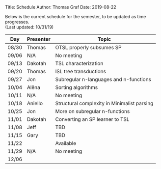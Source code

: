 ﻿Title: Schedule
Author: Thomas Graf
Date: 2019-08-22

Below is the current schedule for the semester, to be updated as time progresses.  
(Last updated: 10/31/19)


| Day   | Presenter          | Topic                                          |
|-------|--------------------|------------------------------------------------|
| 08/30 | Thomas             | OTSL properly subsumes SP                      |
| 09/06 | N/A                | No meeting                                     |
| 09/13 | Dakotah            | TSL characterization                           |
| 09/20 | Thomas             | ISL tree transductions                         |
| 09/27 | Jon                | Subregular n-languages and n-functions         |
| 10/04 | Al&#xEB;na         | Sorting algorithms                             |
| 10/11 | N/A                | No meeting                                     |
| 10/18 | Aniello            | Structural complexity in Minimalist parsing    |
| 10/25 | Jon                | More on subregular n-functions                 |
| 11/01 | Dakotah            | Converting an SP learner to TSL                |
| 11/08 | Jeff               | TBD                                            |
| 11/15 | Gary               | TBD                                            |
| 11/22 |                    | Available                                      |
| 11/29 | N/A                | No meeting                                     |
| 12/06 |                    |                                                |
